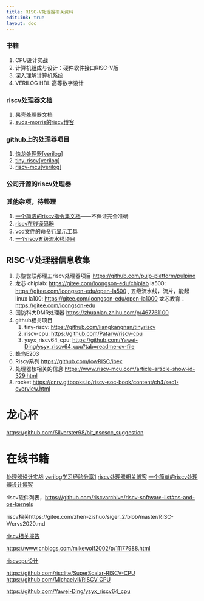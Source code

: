 ```yaml
---
title: RISC-V处理器相关资料
editLink: true
layout: doc
---
```


### 书籍
1. CPU设计实战
2. 计算机组成与设计：硬件软件接口RISC-V版
3. 深入理解计算机系统
4. VERILOG HDL 高等数字设计

### riscv处理器文档
1. [果壳处理器文档](https://oscpu.gitbook.io/nutshell/jie-shao/introduction)
2. [suda-morris的riscv博客](https://suda-morris.github.io/blog/cs/riscv.html)

### github上的处理器项目
1. [烛龙处理器[verilog]](https://github.com/peilin-chen/Zhulong-RISCV-CPU/tree/main)
2. [tiny-riscv[verilog]](https://github.com/liangkangnan/tinyriscv)
3. [riscv-mcu[verilog]](https://github.com/renyangang/riscv-mcu?tab=readme-ov-file)

### 公司开源的riscv处理器
### 其他杂项，待整理
1. [一个简洁的riscv指令集文档](https://msyksphinz-self.github.io/riscv-isadoc/html/rvi.html#srai)——不保证完全准确
3. [riscv在线译码器](https://luplab.gitlab.io/rvcodecjs/#q=Rem&abi=false&isa=AUTO)
4. [vcd文件的命令行显示工具](https://github.com/secure-v/vsh)
5. [一个riscv五级流水线项目](https://hehao98.github.io/posts/2019/03/riscv-simulator/)



## RISC-V处理器信息收集

1. 苏黎世联邦理工riscv处理器项目
	https://github.com/pulp-platform/pulpino
2. 龙芯
	chiplab: https://gitee.com/loongson-edu/chiplab
	la500: https://gitee.com/loongson-edu/open-la500 , 五级流水线，流片，能起linux
	la100: https://gitee.com/loongson-edu/open-la1000
	 龙芯教育：https://gitee.com/loongson-edu
3. 国防科大DMR处理器
	https://zhuanlan.zhihu.com/p/467761100
4. github相关项目
	1. tiny-riscv: https://github.com/liangkangnan/tinyriscv
	2. riscv-cpu: https://github.com/Patarw/riscv-cpu
	3. ysyx_riscv64_cpu: https://github.com/Yawei-Ding/ysyx_riscv64_cpu?tab=readme-ov-file
5. 蜂鸟E203
6. Riscy系列
		https://github.com/lowRISC/ibex
7. 处理器核相关的信息
	https://www.riscv-mcu.com/article-article-show-id-329.html
8. rocket
	https://cnrv.gitbooks.io/riscv-soc-book/content/ch4/sec1-overview.html

# 龙心杯
https://github.com/Silverster98/bit_nscscc_suggestion


# 在线书籍
[处理器设计实战](https://bookdown.org/loongson/_book3/chapter-cache-design.html)
[verilog学习经验分享1](https://learn.lianglianglee.com/%e4%b8%93%e6%a0%8f/%e8%ae%a1%e7%ae%97%e6%9c%ba%e5%9f%ba%e7%a1%80%e5%ae%9e%e6%88%98%e8%af%be/%e7%94%a8%e6%88%b7%e6%95%85%e4%ba%8b%20%e6%88%91%e6%98%af%e6%80%8e%e6%a0%b7%e5%ad%a6%e4%b9%a0Verilog%e7%9a%84%ef%bc%9f.md)
[riscv处理器相关博客](https://dphweb.cn/index.php/2023/09/03/%E4%BB%8E%E9%9B%B6%E5%BC%80%E5%A7%8B%E8%AE%BE%E8%AE%A1riscv%E5%A4%84%E7%90%86%E5%99%A8%EF%BC%88%E4%B8%80%EF%BC%89%E6%8C%87%E4%BB%A4%E9%9B%86/)
[一个简单的riscv处理器设计博客](https://blog.csdn.net/weixin_40377195/article/details/123647133?ops_request_misc=&request_id=&biz_id=102&utm_term=riscv%E7%9A%84%E5%85%AD%E7%A7%8D%E7%B1%BB%E5%9E%8B%E6%8C%87%E4%BB%A4&utm_medium=distribute.pc_search_result.none-task-blog-2~all~sobaiduweb~default-6-123647133.142^v99^pc_search_result_base2&spm=1018.2226.3001.4187)



riscv软件列表，https://github.com/riscvarchive/riscv-software-list#os-and-os-kernels


riscv相关https://gitee.com/zhen-zishuo/siger_2/blob/master/RISC-V/crvs2020.md


[riscv相关报告](https://www.hexiaoqing.net/wp-content/uploads/2022/02/RISC-V%E5%A4%84%E7%90%86%E5%99%A8%E7%94%9F%E6%80%81%E5%BB%BA%E8%AE%BE%E7%9A%84%E5%AE%9E%E8%B7%B5V-202111.pdf)

https://www.cnblogs.com/mikewolf2002/p/11177988.html

[riscvcpu设计](https://zhuanlan.zhihu.com/p/558448058)


https://github.com/risclite/SuperScalar-RISCV-CPU
https://github.com/Michaelvll/RISCV_CPU

https://github.com/Yawei-Ding/ysyx_riscv64_cpu